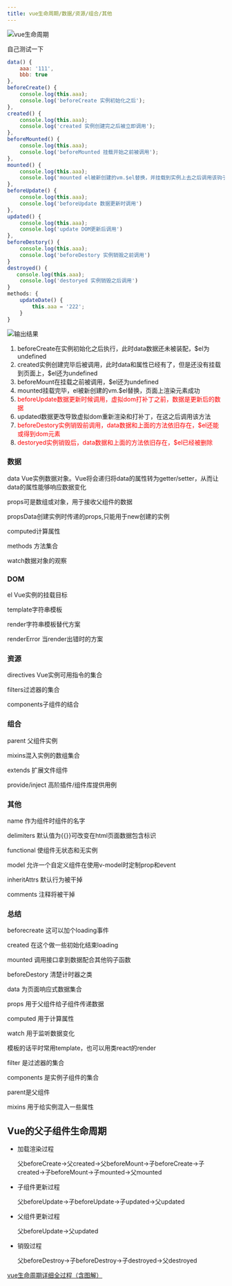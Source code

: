 ```yaml
---
title: vue生命周期/数据/资源/组合/其他
---
```


![vue生命周期](./images/915b9f85e4264142a3e1935135c10204.png)

自己测试一下
```js
data() {
    aaa: '111',
    bbb: true
},
beforeCreate() {
    console.log(this.aaa);
    console.log('beforeCreate 实例初始化之后');
},
created() {
    console.log(this.aaa);
    console.log('created 实例创建完之后被立即调用');
},
beforeMounted() {
    console.log(this.aaa);
    console.log('beforeMounted 挂载开始之前被调用');
},
mounted() {
    console.log(this.aaa);
    console.log('mounted el被新创建的vm.$el替换，并挂载到实例上去之后调用该钩子');
},
beforeUpdate() {
    console.log(this.aaa);
    console.log('beforeUpdate 数据更新时调用')
},
updated() {
    console.log(this.aaa);
    console.log('update DOM更新后调用')
},
beforeDestory() {
    console.log(this.aaa);
    console.log('beforeDestory 实例销毁之前调用')
}
destroyed() {
   console.log(this.aaa);
    console.log('destoryed 实例销毁之后调用') 
}
methods: {
    updateDate() {
        this.aaa = '222';
    }
}
```

![输出结果](./images/1055392-20180412170845885-383837069.png)

1. beforeCreate在实例初始化之后执行，此时data数据还未被装配，$el为undefined
2. created实例创建完毕后被调用，此时data和属性已经有了，但是还没有挂载到页面上，$el还为undefined
3. beforeMount在挂载之前被调用，$el还为undefined
4. mounted挂载完毕，el被新创建的vm.$el替换，页面上渲染元素成功
5. <span style="color: red">beforeUpdate数据更新时候调用，虚拟dom打补丁之前，数据是更新后的数据</span>
6. updated数据更改导致虚拟dom重新渲染和打补丁，在这之后调用该方法
7. <span style="color: red">beforeDestory实例销毁前调用，data数据和上面的方法依旧存在，$el还能或得到dom元素</span>
8. <span style="color: red">destoryed实例销毁后，data数据和上面的方法依旧存在，$el已经被删除</span>

### 数据
data Vue实例数据对象。Vue将会递归将data的属性转为getter/setter，从而让data的属性能够响应数据变化

props可是数组或对象，用于接收父组件的数据

propsData创建实例时传递的props,只能用于new创建的实例

computed计算属性

methods 方法集合

watch数据对象的观察

### DOM
el Vue实例的挂载目标

template字符串模板

render字符串模板替代方案

renderError 当render出错时的方案

### 资源
directives Vue实例可用指令的集合

filters过滤器的集合

components子组件的结合

### 组合
parent 父组件实例

mixins混入实例的数组集合

extends 扩展文件组件

provide/inject 高阶插件/组件库提供用例

### 其他
name 作为组件时组件的名字

delimiters 默认值为{{}}可改变在html页面数据包含标识

functional 使组件无状态和无实例

model 允许一个自定义组件在使用v-model时定制prop和event

inheritAttrs 默认行为被干掉

comments 注释将被干掉

### 总结
beforecreate 这可以加个loading事件

created 在这个做一些初始化结束loading

mounted 调用接口拿到数据配合其他钩子函数

beforeDestory 清楚计时器之类

data 为页面响应式数据集合

props 用于父组件给子组件传递数据

computed 用于计算属性

watch 用于监听数据变化

模板的话平时常用template，也可以用类react的render

filter 是过滤器的集合

components 是实例子组件的集合

parent是父组件

mixins 用于给实例混入一些属性


## Vue的父子组件生命周期

- 加载渲染过程

    父beforeCreate->父created->父beforeMount->子beforeCreate->子created->子beforeMount->子mounted->父mounted

- 子组件更新过程

    父beforeUpdate->子beforeUpdate->子updated->父updated

- 父组件更新过程

    父beforeUpdate->父updated

- 销毁过程

    父beforeDestroy->子beforeDestroy->子destroyed->父destroyed


[vue生命周期详细全过程（含图解）](https://blog.csdn.net/m0_70477767/article/details/124684195)